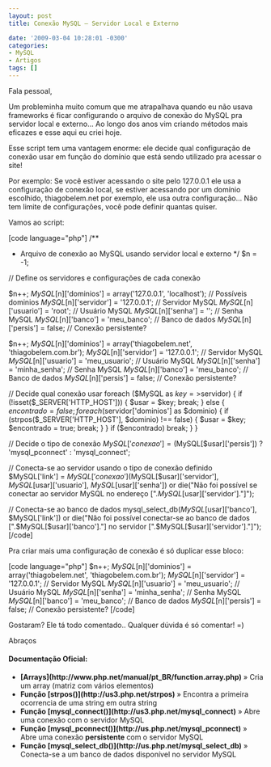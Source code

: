 ```yaml
---
layout: post
title: Conexão MySQL – Servidor Local e Externo

date: '2009-03-04 10:28:01 -0300'
categories:
- MySQL
- Artigos
tags: []
---
```

Fala pessoal,

Um probleminha muito comum que me atrapalhava quando eu não usava frameworks é ficar configurando o arquivo de conexão do MySQL pra servidor local e externo... Ao longo dos anos vim criando métodos mais eficazes e esse aqui eu criei hoje.

Esse script tem uma vantagem enorme: ele decide qual configuração de conexão usar em função do domínio que está sendo utilizado pra acessar o site!

Por exemplo: Se você estiver acessando o site pelo 127.0.0.1 ele usa a configuração de conexão local, se estiver acessando por um domínio escolhido, thiagobelem.net por exemplo, ele usa outra configuração... Não tem limite de configurações, você pode definir quantas quiser.

Vamos ao script:


[code language="php"]
/**
*  Arquivo de conexão ao MySQL usando servidor local e externo
*/
$n = -1;

// Define os servidores e configurações de cada conexão

$n++;
$MySQL[$n]['dominios']  = array('127.0.0.1', 'localhost'); // Possíveis dominios
$MySQL[$n]['servidor']  = '127.0.0.1'; // Servidor MySQL
$MySQL[$n]['usuario']   = 'root'; // Usuário MySQL
$MySQL[$n]['senha']     = ''; // Senha MySQL
$MySQL[$n]['banco']     = 'meu_banco'; // Banco de dados
$MySQL[$n]['persis']    = false; // Conexão persistente?

$n++;
$MySQL[$n]['dominios']  = array('thiagobelem.net', 'thiagobelem.com.br');
$MySQL[$n]['servidor']  = '127.0.0.1'; // Servidor MySQL
$MySQL[$n]['usuario']   = 'meu_usuario'; // Usuário MySQL
$MySQL[$n]['senha']     = 'minha_senha'; // Senha MySQL
$MySQL[$n]['banco']     = 'meu_banco'; // Banco de dados
$MySQL[$n]['persis']    = false; // Conexão persistente?

// Decide qual conexão usar
foreach ($MySQL as $key=>$servidor) {
    if (!isset($_SERVER['HTTP_HOST'])) {
        $usar = $key;
        break;
    } else {
        $encontrado = false;
        foreach ($servidor['dominios'] as $dominio) {
            if (strpos($_SERVER['HTTP_HOST'], $dominio) !== false) {
              $usar = $key;
              $encontrado = true;
              break;
            }
        }
        if ($encontrado)
            break;
    }
}

// Decide o tipo de conexão
$MySQL['conexao'] = ($MySQL[$usar]['persis']) ? 'mysql_pconnect' : 'mysql_connect';

// Conecta-se ao servidor usando o tipo de conexão definido
$MySQL['link'] = $MySQL['conexao']($MySQL[$usar]['servidor'], $MySQL[$usar]['usuario'], $MySQL[$usar]['senha']) or die("Não foi possível se conectar ao servidor MySQL no endereço [".$MySQL[$usar]['servidor']."]");

// Conecta-se ao banco de dados
mysql_select_db($MySQL[$usar]['banco'], $MySQL['link']) or die("Não foi possível conectar-se ao banco de dados [".$MySQL[$usar]['banco']."] no servidor [".$MySQL[$usar]['servidor']."]");
[/code]

Pra criar mais uma configuração de conexão é só duplicar esse bloco:


[code language="php"]
$n++;
$MySQL[$n]['dominios']  = array('thiagobelem.net', 'thiagobelem.com.br');
$MySQL[$n]['servidor']  = '127.0.0.1'; // Servidor MySQL
$MySQL[$n]['usuario']   = 'meu_usuario'; // Usuário MySQL
$MySQL[$n]['senha']     = 'minha_senha'; // Senha MySQL
$MySQL[$n]['banco']     = 'meu_banco'; // Banco de dados
$MySQL[$n]['persis']    = false; // Conexão persistente?
[/code]

Gostaram? Ele tá todo comentado.. Qualquer dúvida é só comentar! =)

Abraços

<h4>Documentação Oficial:</h4>
<ul>
<li><strong>[Arrays](http://www.php.net/manual/pt_BR/function.array.php)</strong> » Cria um array (matriz com vários elementos)</li>
<li><strong>Função [strpos()](http://us3.php.net/strpos)</strong> » Encontra a primeira ocorrencia de uma string em outra string</li>
<li><strong>Função [mysql_connect()](http://us3.php.net/mysql_connect)</strong> » Abre uma conexão com o servidor MySQL</li>
<li><strong>Função [mysql_pconnect()](http://us.php.net/mysql_pconnect)</strong> » Abre uma conexão <strong>persistente</strong> com o servidor MySQL</li>
<li><strong>Função [mysql_select_db()](http://us.php.net/mysql_select_db)</strong> » Conecta-se a um banco de dados disponível no servidor MySQL</li>
</ul>

